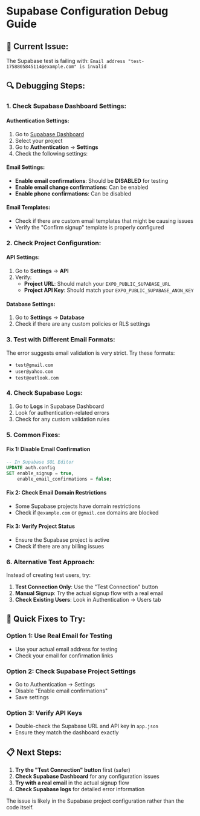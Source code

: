 # Supabase Configuration Debug Guide

## 🚨 **Current Issue:**
The Supabase test is failing with: `Email address "test-1758805845114@example.com" is invalid`

## 🔍 **Debugging Steps:**

### **1. Check Supabase Dashboard Settings:**

#### **Authentication Settings:**
1. Go to [Supabase Dashboard](https://supabase.com/dashboard)
2. Select your project
3. Go to **Authentication** → **Settings**
4. Check the following settings:

#### **Email Settings:**
- **Enable email confirmations**: Should be **DISABLED** for testing
- **Enable email change confirmations**: Can be enabled
- **Enable phone confirmations**: Can be disabled

#### **Email Templates:**
- Check if there are custom email templates that might be causing issues
- Verify the "Confirm signup" template is properly configured

### **2. Check Project Configuration:**

#### **API Settings:**
1. Go to **Settings** → **API**
2. Verify:
   - **Project URL**: Should match your `EXPO_PUBLIC_SUPABASE_URL`
   - **Project API Key**: Should match your `EXPO_PUBLIC_SUPABASE_ANON_KEY`

#### **Database Settings:**
1. Go to **Settings** → **Database**
2. Check if there are any custom policies or RLS settings

### **3. Test with Different Email Formats:**

The error suggests email validation is very strict. Try these formats:
- `test@gmail.com`
- `user@yahoo.com`
- `test@outlook.com`

### **4. Check Supabase Logs:**

1. Go to **Logs** in Supabase Dashboard
2. Look for authentication-related errors
3. Check for any custom validation rules

### **5. Common Fixes:**

#### **Fix 1: Disable Email Confirmation**
```sql
-- In Supabase SQL Editor
UPDATE auth.config 
SET enable_signup = true, 
    enable_email_confirmations = false;
```

#### **Fix 2: Check Email Domain Restrictions**
- Some Supabase projects have domain restrictions
- Check if `@example.com` or `@gmail.com` domains are blocked

#### **Fix 3: Verify Project Status**
- Ensure the Supabase project is active
- Check if there are any billing issues

### **6. Alternative Test Approach:**

Instead of creating test users, try:
1. **Test Connection Only**: Use the "Test Connection" button
2. **Manual Signup**: Try the actual signup flow with a real email
3. **Check Existing Users**: Look in Authentication → Users tab

## 🔧 **Quick Fixes to Try:**

### **Option 1: Use Real Email for Testing**
- Use your actual email address for testing
- Check your email for confirmation links

### **Option 2: Check Supabase Project Settings**
- Go to Authentication → Settings
- Disable "Enable email confirmations"
- Save settings

### **Option 3: Verify API Keys**
- Double-check the Supabase URL and API key in `app.json`
- Ensure they match the dashboard exactly

## 📋 **Next Steps:**

1. **Try the "Test Connection" button** first (safer)
2. **Check Supabase Dashboard** for any configuration issues
3. **Try with a real email** in the actual signup flow
4. **Check Supabase logs** for detailed error information

The issue is likely in the Supabase project configuration rather than the code itself.
